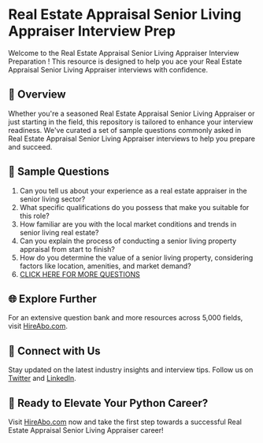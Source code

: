 # Real Estate Appraisal Senior Living Appraiser Interview Prep

Welcome to the Real Estate Appraisal Senior Living Appraiser Interview Preparation ! This resource is designed to help you ace your Real Estate Appraisal Senior Living Appraiser interviews with confidence.

## 🚀 Overview

Whether you're a seasoned Real Estate Appraisal Senior Living Appraiser or just starting in the field, this repository is tailored to enhance your interview readiness. We've curated a set of sample questions commonly asked in Real Estate Appraisal Senior Living Appraiser interviews to help you prepare and succeed.

## 📝 Sample Questions

1. Can you tell us about your experience as a real estate appraiser in the senior living sector?
2. What specific qualifications do you possess that make you suitable for this role?
3. How familiar are you with the local market conditions and trends in senior living real estate?
4. Can you explain the process of conducting a senior living property appraisal from start to finish?
5. How do you determine the value of a senior living property, considering factors like location, amenities, and market demand?
6. [CLICK HERE FOR MORE QUESTIONS](https://hireabo.com/job/21_2_33/Real%20Estate%20Appraisal%20Senior%20Living%20Appraiser)

## 🌐 Explore Further

For an extensive question bank and more resources across 5,000 fields, visit [HireAbo.com](https://www.hireabo.com).

## 📱 Connect with Us

Stay updated on the latest industry insights and interview tips. Follow us on [Twitter](https://twitter.com/hireabo) and [LinkedIn](https://www.linkedin.com/in/hire-abo-3609972a8/).

## 🚀 Ready to Elevate Your Python Career?

Visit [HireAbo.com](https://www.hireabo.com) now and take the first step towards a successful Real Estate Appraisal Senior Living Appraiser career!